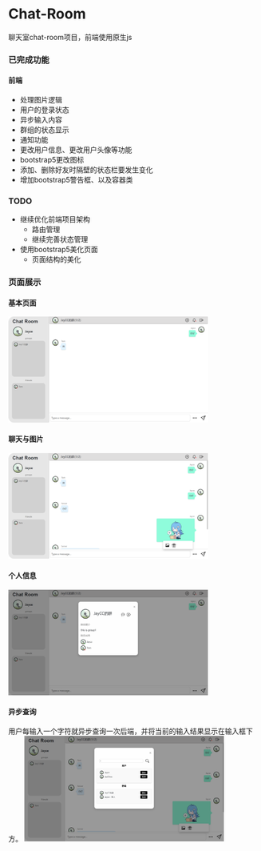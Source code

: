# Chat-Room  
聊天室chat-room项目，前端使用原生js

### 已完成功能
#### 前端
- 处理图片逻辑
- 用户的登录状态
- 异步输入内容
- 群组的状态显示
- 通知功能
- 更改用户信息、更改用户头像等功能
- bootstrap5更改图标
- 添加、删除好友时隔壁的状态栏要发生变化
- 增加bootstrap5警告框、以及容器类

### TODO
- 继续优化前端项目架构
  - 路由管理
  - 继续完善状态管理
- 使用bootstrap5美化页面
  - 页面结构的美化

### 页面展示
#### 基本页面
<img src='.\front-end\doc\img\基本页面.jpg' width='400px'>

#### 聊天与图片
<img src='.\front-end\doc\img\聊天与图片.png' width='400px'>

#### 个人信息
<img src='.\front-end\doc\img\个人信息.png' width='400px'>

#### 异步查询
用户每输入一个字符就异步查询一次后端，并将当前的输入结果显示在输入框下方。
<img src='.\front-end\doc\img\异步查询.png' width='400px'>
